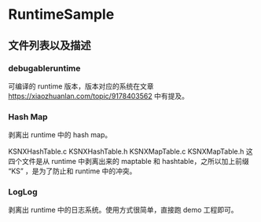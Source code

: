 # RuntimeSample


## 文件列表以及描述

### debugableruntime

可编译的 runtime 版本，版本对应的系统在文章 https://xiaozhuanlan.com/topic/9178403562 中有提及。

### Hash Map

剥离出 runtime 中的 hash map。

KSNXHashTable.c KSNXHashTable.h KSNXMapTable.c KSNXMapTable.h 这四个文件是从 runtime 中剥离出来的 maptable 和 hashtable，之所以加上前缀 “KS” ，是为了防止和 runtime 中的冲突。

### LogLog

剥离出 runtime 中的日志系统。使用方式很简单，直接跑 demo 工程即可。





